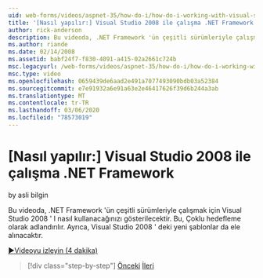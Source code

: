 ```yaml
---
uid: web-forms/videos/aspnet-35/how-do-i/how-do-i-working-with-visual-studio-2008-net-framework
title: '[Nasıl yapılır:] Visual Studio 2008 ile çalışma .NET Framework | Microsoft Docs'
author: rick-anderson
description: Bu videoda, .NET Framework 'ün çeşitli sürümleriyle çalışmak için Visual Studio 2008 ' I nasıl kullanacağınızı gösterilecektir. Bu, Çoklu hedefleme olarak adlandırılır. Ayrıca,...
ms.author: riande
ms.date: 02/14/2008
ms.assetid: babf24f7-f830-4091-a415-02a2661c724b
msc.legacyurl: /web-forms/videos/aspnet-35/how-do-i/how-do-i-working-with-visual-studio-2008-net-framework
msc.type: video
ms.openlocfilehash: 0659439de6aad2e491a7077493090bdb03a52384
ms.sourcegitcommit: e7e91932a6e91a63e2e46417626f39d6b244a3ab
ms.translationtype: MT
ms.contentlocale: tr-TR
ms.lasthandoff: 03/06/2020
ms.locfileid: "78573019"
---
```

# <a name="how-do-i-working-with-visual-studio-2008-net-framework"></a>[Nasıl yapılır:] Visual Studio 2008 ile çalışma .NET Framework

by asli bilgin

Bu videoda, .NET Framework 'ün çeşitli sürümleriyle çalışmak için Visual Studio 2008 ' I nasıl kullanacağınızı gösterilecektir. Bu, Çoklu hedefleme olarak adlandırılır. Ayrıca, Visual Studio 2008 ' deki yeni şablonlar da ele alınacaktır.

[&#9654;Videoyu izleyin (4 dakika)](https://channel9.msdn.com/Blogs/ASP-NET-Site-Videos/how-do-i-working-with-visual-studio-2008-net-framework)

> [!div class="step-by-step"]
> [Önceki](how-do-i-cascading-style-sheets-in-visual-studio-2008.md)
> [İleri](how-do-i-adding-elements-to-a-css-file-and-create-new-css-on-the-fly.md)
